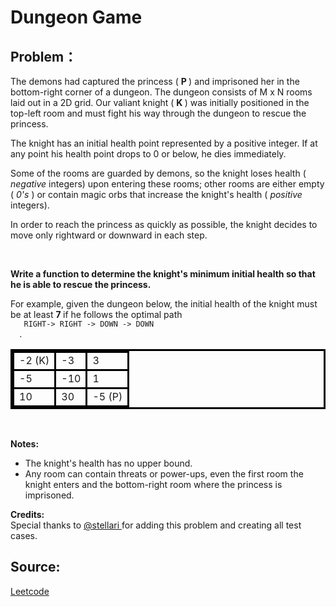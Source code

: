 # Dungeon Game

## Problem：

<div class="question-content">
 <p>
  <style>
   table.dungeon, .dungeon th, .dungeon td {
  border:3px solid black;
}

 .dungeon th, .dungeon td {
    text-align: center;
    height: 70px;
    width: 70px;
}
  </style>
 </p>
 <p>
  The demons had captured the princess (
  <b>
   P
  </b>
  ) and imprisoned her in the bottom-right corner of a dungeon. The dungeon consists of M x N rooms laid out in a 2D grid. Our valiant knight (
  <b>
   K
  </b>
  ) was initially positioned in the top-left room and must fight his way through the dungeon to rescue the princess.
 </p>
 <p>
  The knight has an initial health point represented by a positive integer. If at any point his health point drops to 0 or below, he dies immediately.
 </p>
 <p>
  Some of the rooms are guarded by demons, so the knight loses health (
  <i>
   negative
  </i>
  integers) upon entering these rooms; 
other rooms are either empty (
  <i>
   0's
  </i>
  ) or contain magic orbs that increase the knight's health (
  <i>
   positive
  </i>
  integers).
 </p>
 <p>
  In order to reach the princess as quickly as possible, the knight decides to move only rightward or downward in each step.
 </p>
 <br/>
 <p>
  <b>
   Write a function to determine the knight's minimum initial health so that he is able to rescue the princess.
  </b>
 </p>
 <p>
  For example, given the dungeon below, the initial health of the knight must be at least
  <b>
   7
  </b>
  if he follows the optimal path
  <code>
   RIGHT-&gt; RIGHT -&gt; DOWN -&gt; DOWN
  </code>
  .
 </p>
 <table class="dungeon">
  <tr>
   <td>
    -2 (K)
   </td>
   <td>
    -3
   </td>
   <td>
    3
   </td>
  </tr>
  <tr>
   <td>
    -5
   </td>
   <td>
    -10
   </td>
   <td>
    1
   </td>
  </tr>
  <tr>
   <td>
    10
   </td>
   <td>
    30
   </td>
   <td>
    -5 (P)
   </td>
  </tr>
 </table>
 <!---2K   -3  3
-5   -10   1
10 30   5P-->
 <br/>
 <p>
  <b>
   Notes:
  </b>
 </p>
 <ul>
  <li>
   The knight's health has no upper bound.
  </li>
  <li>
   Any room can contain threats or power-ups, even the first room the knight enters and the bottom-right room where the princess is imprisoned.
  </li>
 </ul>
 <p>
  <b>
   Credits:
  </b>
  <br/>
  Special thanks to
  <a href="https://oj.leetcode.com/discuss/user/stellari">
   @stellari
  </a>
  for adding this problem and creating all test cases.
 </p>
</div>


## Source:
[Leetcode](https://leetcode.com/problems/dungeon-game/)
